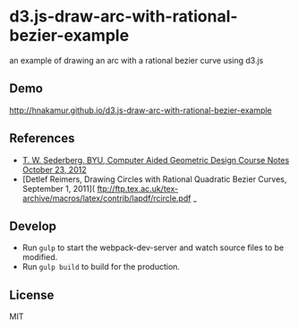 d3.js-draw-arc-with-rational-bezier-example
===========================================

an example of drawing an arc with a rational bezier curve using d3.js

## Demo
http://hnakamur.github.io/d3.js-draw-arc-with-rational-bezier-example

## References

- [T. W. Sederberg, BYU, Computer Aided Geometric Design Course Notes October 23, 2012]( http://tom.cs.byu.edu/~557/text/cagd.pdf )
- [Detlef Reimers, Drawing Circles with Rational Quadratic Bezier Curves, September 1, 2011]( ftp://ftp.tex.ac.uk/tex-archive/macros/latex/contrib/lapdf/rcircle.pdf _

## Develop

* Run ```gulp``` to start the webpack-dev-server and watch source files to be modified.
* Run ```gulp build``` to build for the production.

## License
MIT
